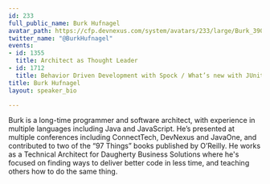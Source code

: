 ```yaml
---
id: 233
full_public_name: Burk Hufnagel
avatar_path: https://cfp.devnexus.com/system/avatars/233/large/Burk_390x390.png?1510112445
twitter_name: "@BurkHufnagel"
events:
- id: 1355
  title: Architect as Thought Leader
- id: 1712
  title: Behavior Driven Development with Spock / What’s new with JUnit 5
title: Burk Hufnagel
layout: speaker_bio

---
```

Burk is a long-time programmer and software architect, with experience in multiple languages including Java and JavaScript. He’s presented at multiple conferences including ConnectTech, DevNexus and JavaOne, and contributed to two of the “97 Things” books published by O’Reilly. He works as a Technical Architect for Daugherty Business Solutions where he's focused on finding ways to deliver better code in less time, and teaching others how to do the same thing.
